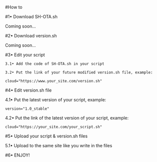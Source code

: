 #How to

#1• Download SH-OTA.sh

Coming soon...

#2• Download version.sh

Coming soon...

#3• Edit your script

	3.1• Add the code of SH-OTA.sh in your script

	3.2• Put the link of your future modified version.sh file, example:

	cloud="https://www.your_site.com/version.sh"

#4• Edit version.sh file

4.1• Put the latest version of your script, example:

	version="1.0_stable"

4.2• Put the link of the latest version of your script, example:

	cloud="https://your_site.com/your_script.sh"

#5• Upload your script & version.sh files

5.1• Upload to the same site like you write in the files

#6• ENJOY!
